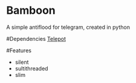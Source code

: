 # Bamboon
A simple antiflood for telegram, created in python

#Dependencies
[Telepot](https://github.com/nickoala/telepot)

#Features
* silent
* sultithreaded
* slim

